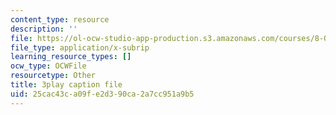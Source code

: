 ```yaml
---
content_type: resource
description: ''
file: https://ol-ocw-studio-app-production.s3.amazonaws.com/courses/8-01sc-classical-mechanics-fall-2016/25cac43ca09fe2d390ca2a7cc951a9b5_x5WavAj2M8A.srt
file_type: application/x-subrip
learning_resource_types: []
ocw_type: OCWFile
resourcetype: Other
title: 3play caption file
uid: 25cac43c-a09f-e2d3-90ca-2a7cc951a9b5
---
```

